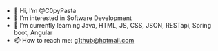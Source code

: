 - 👋 Hi, I’m @C0pyPasta
- 👀 I’m interested in Software Development
- 🌱 I’m currently learning Java, HTML, JS, CSS, JSON, RESTapi, Spring boot, Angular
- 📫 How to reach me: g1thub@hotmail.com

<!---
C0pyPasta/C0pyPasta is a ✨ special ✨ repository because its `README.md` (this file) appears on your GitHub profile.
You can click the Preview link to take a look at your changes.
--->
